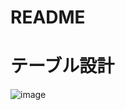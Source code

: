 # README
# テーブル設計
![image](https://user-images.githubusercontent.com/79431516/127090812-7e105862-ae10-4362-aa25-23625e4657d9.png)





